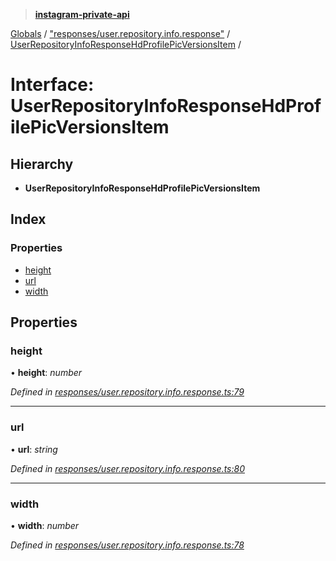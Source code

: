 > **[instagram-private-api](../README.md)**

[Globals](../README.md) / ["responses/user.repository.info.response"](../modules/_responses_user_repository_info_response_.md) / [UserRepositoryInfoResponseHdProfilePicVersionsItem](_responses_user_repository_info_response_.userrepositoryinforesponsehdprofilepicversionsitem.md) /

# Interface: UserRepositoryInfoResponseHdProfilePicVersionsItem

## Hierarchy

* **UserRepositoryInfoResponseHdProfilePicVersionsItem**

## Index

### Properties

* [height](_responses_user_repository_info_response_.userrepositoryinforesponsehdprofilepicversionsitem.md#height)
* [url](_responses_user_repository_info_response_.userrepositoryinforesponsehdprofilepicversionsitem.md#url)
* [width](_responses_user_repository_info_response_.userrepositoryinforesponsehdprofilepicversionsitem.md#width)

## Properties

###  height

• **height**: *number*

*Defined in [responses/user.repository.info.response.ts:79](https://github.com/dilame/instagram-private-api/blob/e9c516c/src/responses/user.repository.info.response.ts#L79)*

___

###  url

• **url**: *string*

*Defined in [responses/user.repository.info.response.ts:80](https://github.com/dilame/instagram-private-api/blob/e9c516c/src/responses/user.repository.info.response.ts#L80)*

___

###  width

• **width**: *number*

*Defined in [responses/user.repository.info.response.ts:78](https://github.com/dilame/instagram-private-api/blob/e9c516c/src/responses/user.repository.info.response.ts#L78)*